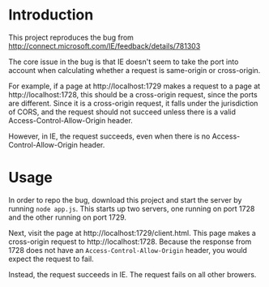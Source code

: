 # Introduction

This project reproduces the bug from http://connect.microsoft.com/IE/feedback/details/781303

The core issue in the bug is that IE doesn't seem to take the port into account when calculating whether a request is same-origin or cross-origin.

For example, if a page at http://localhost:1729 makes a request to a page at http://localhost:1728, this should be a cross-origin request, since the ports are different. Since it is a cross-origin request, it falls under the jurisdiction of CORS, and the request should not succeed unless there is a valid Access-Control-Allow-Origin header.

However, in IE, the request succeeds, even when there is no Access-Control-Allow-Origin header.

# Usage

In order to repo the bug, download this project and start the server by running `node app.js`. This starts up two servers, one running on port 1728 and the other running on port 1729.

Next, visit the page at http://localhost:1729/client.html. This page makes a cross-origin request to http://localhost:1728. Because the response from 1728 does not have an `Access-Control-Allow-Origin` header, you would expect the request to fail.

Instead, the request succeeds in IE. The request fails on all other browers.
